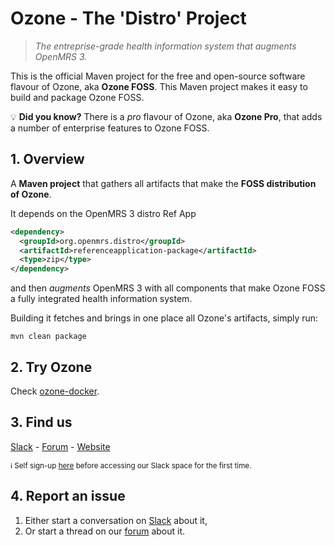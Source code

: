 # Ozone - The 'Distro' Project
>_The entreprise-grade health information system that augments OpenMRS 3._

This is the official Maven project for the free and open-source software flavour of Ozone, aka **Ozone FOSS**.
This Maven project makes it easy to build and package Ozone FOSS.

:bulb: **Did you know?** There is a *pro* flavour of Ozone, aka **Ozone Pro**, that adds a number of enterprise features to Ozone FOSS.

## 1. Overview
A **Maven project** that gathers all artifacts that make the **FOSS distribution of Ozone**.

It depends on the OpenMRS 3 distro Ref App
```xml
<dependency>
  <groupId>org.openmrs.distro</groupId>
  <artifactId>referenceapplication-package</artifactId>
  <type>zip</type>
</dependency>
```
and then _augments_ OpenMRS 3 with all components that make Ozone FOSS a fully integrated health information system.

Building it fetches and brings in one place all Ozone's artifacts, simply run:
```
mvn clean package
```

## 2. Try Ozone
Check [ozone-docker](https://github.com/ozone-his/ozone-docker).

## 3. Find us
[Slack](https://openmrs.slack.com/archives/C02PYQD5D0A) - [Forum](https://talk.openmrs.org/c/software/ozone-his) - [Website](http://ozone-his.com)

<sub>:information_source: Self sign-up [here](https://slack.openmrs.org/) before accessing our Slack space for the first time.</sub>
## 4. Report an issue
1. Either start a conversation on [Slack](https://openmrs.slack.com/archives/C02PYQD5D0A) about it,
1. Or start a thread on our [forum](https://talk.openmrs.org/c/software/ozone-his) about it.

